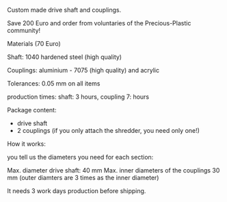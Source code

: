 Custom made drive shaft and couplings.

Save 200 Euro and order from voluntaries of the Precious-Plastic community!

Materials (70 Euro)

Shaft: 1040 hardened steel (high quality)

Couplings: aluminium - 7075 (high quality) and acrylic

Tolerances: 0.05 mm on all items

production times: shaft: 3 hours, coupling 7: hours

Package content: 

- drive shaft
- 2 couplings (if you only attach the shredder, you need only one!)

How it works:

you tell us the diameters you need for each section: 

Max. diameter drive shaft: 40 mm
Max. inner diameters of the couplings 30 mm (outer diamters are 3 times as the inner diameter)

It needs 3 work days production before shipping. 










